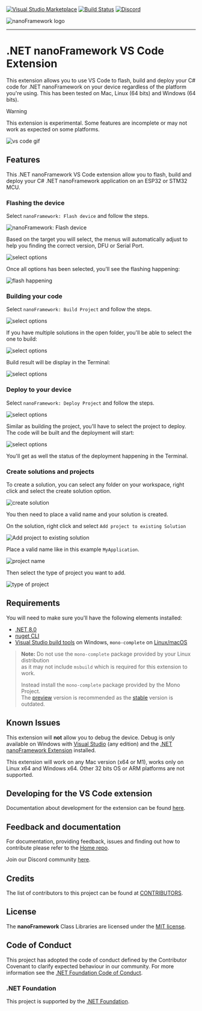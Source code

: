 [![Visual Studio Marketplace](https://img.shields.io/vscode-marketplace/v/nanoframework.vscode-nanoframework.svg)](https://marketplace.visualstudio.com/items?itemName=nanoframework.vscode-nanoframework) [![Build Status](https://dev.azure.com/nanoframework/VSCodeExtension/_apis/build/status/nanoframework.nf-VSCodeExtension?branchName=develop)](https://dev.azure.com/nanoframework/VSCodeExtension/_build/latest?definitionId=86&branchName=develop) [![Discord](https://img.shields.io/discord/478725473862549535.svg?logo=discord&logoColor=white&label=Discord&color=7289DA)](https://discord.gg/gCyBu8T)

![nanoFramework logo](https://raw.githubusercontent.com/nanoframework/Home/main/resources/logo/nanoFramework-repo-logo.png)

-----

# .NET nanoFramework VS Code Extension

This extension allows you to use VS Code to flash, build and deploy your C# code for .NET nanoFramework on your device regardless of the platform you're using. This has been tested on Mac, Linux (64 bits) and Windows (64 bits).

> [!WARNING]
> This extension is experimental. Some features are incomplete or may not work as expected on some platforms.

![vs code gif](docs/nano-vs-code.gif)

## Features

This .NET nanoFramework VS Code extension allow you to flash, build and deploy your C# .NET nanoFramework application on an ESP32 or STM32 MCU.

### Flashing the device

Select `nanoFramework: Flash device` and follow the steps.

![nanoFramework: Flash device](docs/step-by-step6.png)

Based on the target you will select, the menus will automatically adjust to help you finding the correct version, DFU or Serial Port.

![select options](docs/step-by-step8.png)

Once all options has been selected, you'll see the flashing happening:

![flash happening](docs/step-by-step12.png)

### Building your code

Select `nanoFramework: Build Project` and follow the steps.

![select options](docs/step-by-step2.png)

If you have multiple solutions in the open folder, you'll be able to select the one to build:

![select options](docs/step-by-step3.png)

Build result will be display in the Terminal:

![select options](docs/step-by-step5.png)

### Deploy to your device

Select `nanoFramework: Deploy Project` and follow the steps.

![select options](docs/step-by-step14.png)

Similar as building the project, you'll have to select the project to deploy. The code will be built and the deployment will start:

![select options](docs/step-by-step17.png)

You'll get as well the status of the deployment happening in the Terminal.

### Create solutions and projects

To create a solution, you can select any folder on your workspace, right click and select the create solution option.

![create solution](docs/create-solution-step1.png)

You then need to place a valid name and your solution is created.

On the solution, right click and select `Add project to existing Solution`

![Add project to existing solution](docs/create-solution-step2.png)

 Place a valid name like in this example `MyApplication`.

![project name](docs/create-solution-step3.png)

Then select the type of project you want to add.

![type of project](docs/create-solution-step4.png)

## Requirements

You will need to make sure you'll have the following elements installed:

- [.NET 8.0](https://dotnet.microsoft.com/download/dotnet)
- [nuget CLI](https://www.nuget.org/downloads)
- [Visual Studio build tools](https://visualstudio.microsoft.com/en/thank-you-downloading-visual-studio/?sku=BuildTools&rel=16) on Windows, `mono-complete` on [Linux/macOS](https://www.mono-project.com/docs/getting-started/install/)

> **Note:** Do not use the `mono-complete` package provided by your Linux distribution  
> as it may not include `msbuild` which is required for this extension to work.  
>
> Instead install the `mono-complete` package provided by the Mono Project.  
> The [preview](https://www.mono-project.com/download/preview/) version is recommended
> as the [stable](https://www.mono-project.com/download/stable/) version is outdated.

## Known Issues

This extension will **not** allow you to debug the device. Debug is only available on Windows with [Visual Studio](https://visualstudio.microsoft.com/downloads/) (any edition) and the [.NET nanoFramework Extension](https://marketplace.visualstudio.com/items?itemName=nanoframework.nanoFramework-VS2022-Extension) installed.

This extension will work on any Mac version (x64 or M1), works only on Linux x64 and Windows x64. Other 32 bits OS or ARM platforms are not supported.

## Developing for the VS Code extension

Documentation about development for the extension can be found [here](instalation.md).

## Feedback and documentation

For documentation, providing feedback, issues and finding out how to contribute please refer to the [Home repo](https://github.com/nanoframework/Home).

Join our Discord community [here](https://discord.gg/gCyBu8T).

## Credits

The list of contributors to this project can be found at [CONTRIBUTORS](https://github.com/nanoframework/Home/blob/main/CONTRIBUTORS.md).

## License

The **nanoFramework** Class Libraries are licensed under the [MIT license](LICENSE.md).

## Code of Conduct

This project has adopted the code of conduct defined by the Contributor Covenant to clarify expected behaviour in our community.
For more information see the [.NET Foundation Code of Conduct](https://dotnetfoundation.org/code-of-conduct).

### .NET Foundation

This project is supported by the [.NET Foundation](https://dotnetfoundation.org).
